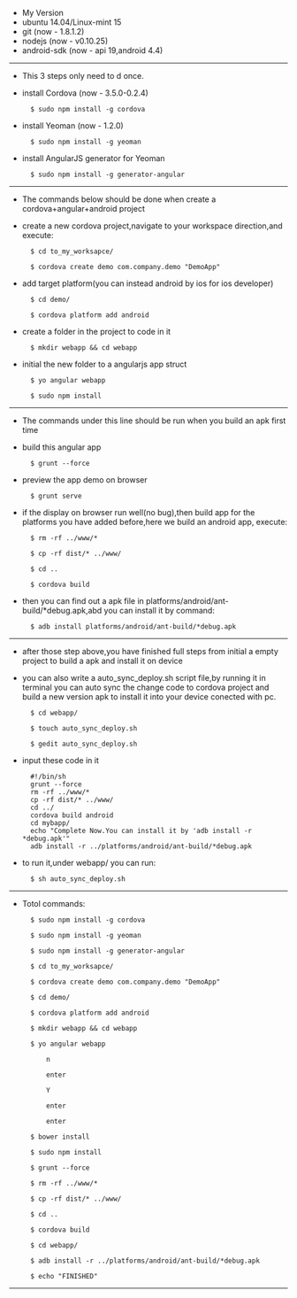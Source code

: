 - My Version
- ubuntu 14.04/Linux-mint 15
- git 		(now - 1.8.1.2)
- nodejs	(now - v0.10.25)
- android-sdk	(now - api 19,android 4.4)

----------------------------------------------

- This 3 steps only need to d once.

- install Cordova	(now - 3.5.0-0.2.4)

        $ sudo npm install -g cordova

- install Yeoman	(now - 1.2.0)

        $ sudo npm install -g yeoman

- install AngularJS generator for Yeoman

        $ sudo npm install -g generator-angular

-----------------------------------------------

- The commands below should be done when create a cordova+angular+android project

- create a new cordova project,navigate to your workspace direction,and execute:
    
        $ cd to_my_worksapce/
    
        $ cordova create demo com.company.demo "DemoApp"

- add target platform(you can instead android by ios for ios developer)

        $ cd demo/

        $ cordova platform add android

- create a folder in the project to code in it

        $ mkdir webapp && cd webapp

- initial the new folder to a angularjs app struct

        $ yo angular webapp
    
        $ sudo npm install

----------------------------------------------------

- The commands under this line should be run when you build an apk first time

- build this angular app

        $ grunt --force

- preview the app demo on browser

        $ grunt serve

- if the display on browser run well(no bug),then build app for the platforms you have added before,here we build an android app, execute:

        $ rm -rf ../www/* 

        $ cp -rf dist/* ../www/

        $ cd ..

        $ cordova build

- then you can find out a apk file in platforms/android/ant-build/*debug.apk,abd you can install it by command:
    
        $ adb install platforms/android/ant-build/*debug.apk

-----------------------------------------------

- after those step above,you have finished full steps from initial a empty project to build a apk and install it on device

- you can also write a auto_sync_deploy.sh script file,by running it in terminal you can auto sync the change code to cordova project and build a new version apk to install it into your device conected with pc.
    
        $ cd webapp/

        $ touch auto_sync_deploy.sh

        $ gedit auto_sync_deploy.sh

- input these code in it

        #!/bin/sh
        grunt --force
        rm -rf ../www/*
        cp -rf dist/* ../www/
        cd ../
        cordova build android
        cd mybapp/
        echo "Complete Now.You can install it by 'adb install -r *debug.apk'"
        adb install -r ../platforms/android/ant-build/*debug.apk

- to run it,under webapp/ you can run:

        $ sh auto_sync_deploy.sh

------------------------------------


- Totol commands:

        $ sudo npm install -g cordova

        $ sudo npm install -g yeoman

        $ sudo npm install -g generator-angular

        $ cd to_my_worksapce/

        $ cordova create demo com.company.demo "DemoApp"

        $ cd demo/

        $ cordova platform add android

        $ mkdir webapp && cd webapp

        $ yo angular webapp

            n

            enter

            Y

            enter

            enter

        $ bower install

        $ sudo npm install

        $ grunt --force

        $ rm -rf ../www/*

        $ cp -rf dist/* ../www/

        $ cd ..

        $ cordova build

        $ cd webapp/

        $ adb install -r ../platforms/android/ant-build/*debug.apk

        $ echo "FINISHED"

----------------------------------------
